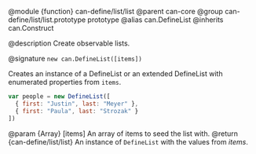 @module {function} can-define/list/list
@parent can-core
@group can-define/list/list.prototype prototype
@alias can.DefineList
@inherits can.Construct


@description Create observable lists.

@signature `new can.DefineList([items])`

Creates an instance of a DefineList or an extended DefineList with enumerated properties from `items`.

```js
var people = new DefineList([
  { first: "Justin", last: "Meyer" },
  { first: "Paula", last: "Strozak" }
])
```

  @param {Array} [items] An array of items to seed the list with.
  @return {can-define/list/list} An instance of `DefineList` with the values from _items_.
